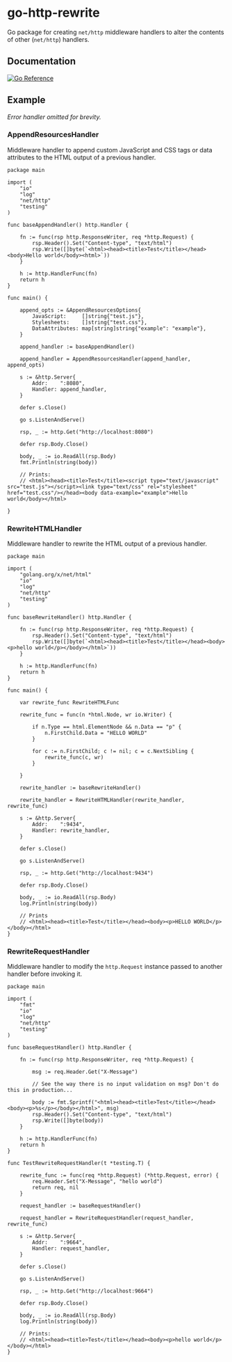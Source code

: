 # go-http-rewrite

Go package for creating `net/http` middleware handlers to alter the contents of other (`net/http`) handlers.

## Documentation

[![Go Reference](https://pkg.go.dev/badge/github.com/aaronland/go-http-rewrite.svg)](https://pkg.go.dev/github.com/aaronland/go-http-rewrite)

## Example

_Error handler omitted for brevity._

### AppendResourcesHandler

Middleware handler to append custom JavaScript and CSS tags or data attributes to the HTML output of a previous handler.

```
package main

import (
	"io"
	"log"
	"net/http"
	"testing"
)

func baseAppendHandler() http.Handler {

	fn := func(rsp http.ResponseWriter, req *http.Request) {
		rsp.Header().Set("Content-type", "text/html")
		rsp.Write([]byte(`<html><head><title>Test</title></head><body>Hello world</body><html>`))
	}

	h := http.HandlerFunc(fn)
	return h
}

func main() {

	append_opts := &AppendResourcesOptions{
		JavaScript:     []string{"test.js"},
		Stylesheets:    []string{"test.css"},
		DataAttributes: map[string]string{"example": "example"},
	}

	append_handler := baseAppendHandler()

	append_handler = AppendResourcesHandler(append_handler, append_opts)

	s := &http.Server{
		Addr:    ":8080",
		Handler: append_handler,
	}

	defer s.Close()

	go s.ListenAndServe()

	rsp, _ := http.Get("http://localhost:8080")

	defer rsp.Body.Close()

	body, _ := io.ReadAll(rsp.Body)
	fmt.Println(string(body))

	// Prints:
	// <html><head><title>Test</title><script type="text/javascript" src="test.js"></script><link type="text/css" rel="stylesheet" href="test.css"/></head><body data-example="example">Hello world</body></html>
	
}
```

### RewriteHTMLHandler

Middleware handler to rewrite the HTML output of a previous handler.

```
package main

import (
	"golang.org/x/net/html"
	"io"
	"log"
	"net/http"
	"testing"
)

func baseRewriteHandler() http.Handler {

	fn := func(rsp http.ResponseWriter, req *http.Request) {
		rsp.Header().Set("Content-type", "text/html")
		rsp.Write([]byte(`<html><head><title>Test</title></head><body><p>hello world</p></body></html>`))
	}

	h := http.HandlerFunc(fn)
	return h
}

func main() {

	var rewrite_func RewriteHTMLFunc

	rewrite_func = func(n *html.Node, wr io.Writer) {

		if n.Type == html.ElementNode && n.Data == "p" {
			n.FirstChild.Data = "HELLO WORLD"
		}

		for c := n.FirstChild; c != nil; c = c.NextSibling {
			rewrite_func(c, wr)
		}

	}

	rewrite_handler := baseRewriteHandler()

	rewrite_handler = RewriteHTMLHandler(rewrite_handler, rewrite_func)

	s := &http.Server{
		Addr:    ":9434",
		Handler: rewrite_handler,
	}

	defer s.Close()

	go s.ListenAndServe()

	rsp, _ := http.Get("http://localhost:9434")

	defer rsp.Body.Close()

	body, _ := io.ReadAll(rsp.Body)
	log.Println(string(body))
	
	// Prints
	// <html><head><title>Test</title></head><body><p>HELLO WORLD</p></body></html>
}
```

### RewriteRequestHandler

Middleware handler to modify the `http.Request` instance passed to another handler before invoking it.

```
package main

import (
	"fmt"
	"io"
	"log"
	"net/http"
	"testing"
)

func baseRequestHandler() http.Handler {

	fn := func(rsp http.ResponseWriter, req *http.Request) {

		msg := req.Header.Get("X-Message")

		// See the way there is no input validation on msg? Don't do this in production...
		
		body := fmt.Sprintf("<html><head><title>Test</title></head><body><p>%s</p></body></html>", msg)
		rsp.Header().Set("Content-type", "text/html")
		rsp.Write([]byte(body))
	}

	h := http.HandlerFunc(fn)
	return h
}

func TestRewriteRequestHandler(t *testing.T) {

	rewrite_func := func(req *http.Request) (*http.Request, error) {
		req.Header.Set("X-Message", "hello world")
		return req, nil
	}

	request_handler := baseRequestHandler()

	request_handler = RewriteRequestHandler(request_handler, rewrite_func)

	s := &http.Server{
		Addr:    ":9664",
		Handler: request_handler,
	}

	defer s.Close()

	go s.ListenAndServe()

	rsp, _ := http.Get("http://localhost:9664")

	defer rsp.Body.Close()

	body, _ := io.ReadAll(rsp.Body)
	log.Println(string(body))

	// Prints:
	// <html><head><title>Test</title></head><body><p>hello world</p></body></html>
}
```
	